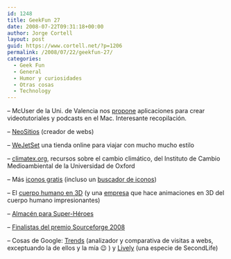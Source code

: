 ```yaml
---
id: 1248
title: GeekFun 27
date: 2008-07-22T09:31:18+00:00
author: Jorge Cortell
layout: post
guid: https://www.cortell.net/?p=1206
permalink: /2008/07/22/geekfun-27/
categories:
  - Geek Fun
  - General
  - Humor y curiosidades
  - Otras cosas
  - Technology
---
```

– McUser de la Uni. de Valencia nos <a title="pag de mcuser" href="https://mcuser.valencia.edu/es/art.php?art=vt" target="_blank">propone</a> aplicaciones para crear videotutoriales y podcasts en el Mac. Interesante recopilación.

– <a title="https://www.neositios.com/es/" href="https://www.neositios.com/es/" target="_blank">NeoSitios</a> (creador de webs)

– <a title="https://www.wejetset.com/" href="https://www.wejetset.com/" target="_blank">WeJetSet</a> una tienda online para viajar con mucho mucho estilo

– <a title="https://climatex.org/" href="https://climatex.org/" target="_blank">climatex.org</a>, recursos sobre el cambio climático, del Instituto de Cambio Medioambiental de la Universidad de Oxford

– Más <a title="Iconos" href="https://miordenadoreslibre.wordpress.com/2007/11/14/iconos-para-windows-linux-y-mac/" target="_blank">iconos gratis</a> (incluso un <a title="Iconlook" href="https://www.iconlook.com/" target="_blank">buscador de iconos</a>)

– El <a title="https://www.visiblebody.com/" href="https://www.visiblebody.com/" target="_blank">cuerpo humano en 3D</a> (y una <a title="https://www.hybridmedicalanimation.com" href="https://www.hybridmedicalanimation.com" target="_blank">empresa</a> que hace animaciones en 3D del cuerpo humano impresionantes)

– <a title="post en Fogonazos" href="https://fogonazos.blogspot.com/2008/07/el-almacn-de-los-superhroes.html" target="_blank">Almacén para Super-Héroes</a>

– <a title="CCA08" href="https://sourceforge.net/community/cca08-finalists" target="_blank">Finalistas del premio Sourceforge 2008</a>

– Cosas de Google: <a title="Trends" href="https://trends.google.com/websites?q=wikipedia.org" target="_blank">Trends</a> (analizador y comparativa de visitas a webs, exceptuando la de ellos y la mía 😉 ) y <a title="Lively" href="https://www.lively.com/html/landing.html" target="_blank">Lively</a> (una especie de SecondLife)